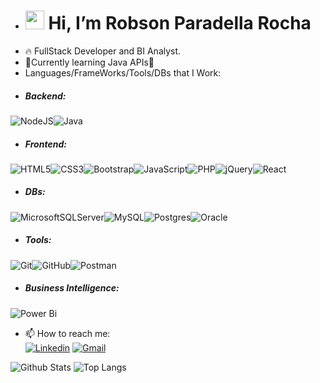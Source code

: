 - <h1><img src="https://raw.githubusercontent.com/kaueMarques/kaueMarques/master/hi.gif" width="30px"> Hi, I’m Robson Paradella Rocha</h1>
- 🔥 FullStack Developer and BI Analyst.
- 📖Currently learning Java APIs🚀
- Languages/FrameWorks/Tools/DBs that I Work:
- <h5>Backend:</h5>
![NodeJS](https://img.shields.io/badge/node.js-6DA55F?style=for-the-badge&logo=node.js&logoColor=white)![Java](https://img.shields.io/badge/java-%23ED8B00.svg?style=for-the-badge&logo=java&logoColor=white)
- <h5>Frontend:</h5>
![HTML5](https://img.shields.io/badge/html5-%23E34F26.svg?style=for-the-badge&logo=html5&logoColor=white)![CSS3](https://img.shields.io/badge/css3-%231572B6.svg?style=for-the-badge&logo=css3&logoColor=white)![Bootstrap](https://img.shields.io/badge/bootstrap-%23563D7C.svg?style=for-the-badge&logo=bootstrap&logoColor=white)![JavaScript](https://img.shields.io/badge/javascript-%23323330.svg?style=for-the-badge&logo=javascript&logoColor=%23F7DF1E)![PHP](https://img.shields.io/badge/php-%23777BB4.svg?style=for-the-badge&logo=php&logoColor=white)![jQuery](https://img.shields.io/badge/jquery-%230769AD.svg?style=for-the-badge&logo=jquery&logoColor=white)![React](https://img.shields.io/badge/react-%2320232a.svg?style=for-the-badge&logo=react&logoColor=%2361DAFB)
- <h5>DBs:</h5>
![MicrosoftSQLServer](https://img.shields.io/badge/Microsoft%20SQL%20Sever-CC2927?style=for-the-badge&logo=microsoft%20sql%20server&logoColor=white)![MySQL](https://img.shields.io/badge/mysql-%2300f.svg?style=for-the-badge&logo=mysql&logoColor=white)![Postgres](https://img.shields.io/badge/postgres-%23316192.svg?style=for-the-badge&logo=postgresql&logoColor=white)![Oracle](https://img.shields.io/badge/Oracle-F80000?style=for-the-badge&logo=oracle&logoColor=white)
- <h5>Tools:</h5>
![Git](https://img.shields.io/badge/git-%23F05033.svg?style=for-the-badge&logo=git&logoColor=white)![GitHub](https://img.shields.io/badge/github-%23121011.svg?style=for-the-badge&logo=github&logoColor=white)![Postman](https://img.shields.io/badge/Postman-FF6C37?style=for-the-badge&logo=postman&logoColor=white)
- <h5>Business Intelligence:</h5>
![Power Bi](https://img.shields.io/badge/power_bi-F2C811?style=for-the-badge&logo=powerbi&logoColor=black)

- 📫 How to reach me: <br>[![Linkedin](https://img.shields.io/badge/LinkedIn-0077B5?style=for-the-badge&logo=linkedin&logoColor=white)](https://www.linkedin.com/in/robsonparadellarocha/) 
[![Gmail](https://img.shields.io/badge/Gmail-D14836?style=for-the-badge&logo=gmail&logoColor=white)](mailto:paradellarobson@gmail.com)

![Github Stats](https://github-readme-stats-git-masterrstaa-rickstaa.vercel.app/api?username=rpdeployment&&count_private=true&card_width=50&hide_border=true&show_icons=true&theme=dark)
![Top Langs](https://github-readme-stats-git-masterrstaa-rickstaa.vercel.app/api/top-langs/?username=rpdeployment&hide=html&exclude_repo=python_vim&hide_border=true&theme=radical)
